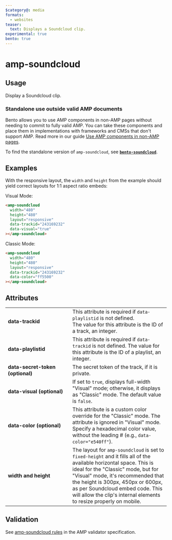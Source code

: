 ```yaml
---
$category@: media
formats:
  - websites
teaser:
  text: Displays a Soundcloud clip.
experimental: true
bento: true
---
```


# amp-soundcloud

## Usage

Display a Soundcloud clip.

### Standalone use outside valid AMP documents

Bento allows you to use AMP components in non-AMP pages without needing
to commit to fully valid AMP. You can take these components and place them
in implementations with frameworks and CMSs that don't support AMP. Read
more in our guide [Use AMP components in non-AMP pages](https://amp.dev/documentation/guides-and-tutorials/start/bento_guide/).

To find the standalone version of `amp-soundcloud`, see [**`bento-soundcloud`**](./1.0/README.md).

## Examples

With the responsive layout, the `width` and `height` from the example should yield correct layouts for 1:1 aspect ratio embeds:

Visual Mode:

```html
<amp-soundcloud
  width="480"
  height="480"
  layout="responsive"
  data-trackid="243169232"
  data-visual="true"
></amp-soundcloud>
```

Classic Mode:

```html
<amp-soundcloud
  width="480"
  height="480"
  layout="responsive"
  data-trackid="243169232"
  data-color="ff5500"
></amp-soundcloud>
```

## Attributes

<table>
  <tr>
    <td width="40%"><strong>data-trackid</strong></td>
    <td>This attribute is required if <code>data-playlistid</code> is not defined.<br />
The value for this attribute is the ID of a track, an integer.</td>
  </tr>
  <tr>
    <td width="40%"><strong>data-playlistid</strong></td>
    <td>This attribute is required if <code>data-trackid</code> is not defined.
The value for this attribute is the ID of a playlist, an integer.</td>
  </tr>
  <tr>
    <td width="40%"><strong>data-secret-token (optional)</strong></td>
    <td>The secret token of the track, if it is private.</td>
  </tr>
  <tr>
    <td width="40%"><strong>data-visual (optional)</strong></td>
    <td>If set to <code>true</code>, displays full-width "Visual" mode; otherwise, it displays as "Classic" mode. The default value is <code>false</code>.</td>
  </tr>
  <tr>
    <td width="40%"><strong>data-color (optional)</strong></td>
    <td>This attribute is a custom color override for the "Classic" mode. The attribute is ignored in "Visual" mode. Specify a hexadecimal color value, without the leading # (e.g., <code>data-color="e540ff"</code>).</td>
  </tr>
  <tr>
    <td width="40%"><strong>width and height</strong></td>
    <td>The layout for <code>amp-soundcloud</code> is set to <code>fixed-height</code> and it fills all of the available horizontal space. This is ideal for the "Classic" mode, but for "Visual" mode, it's recommended that the height is 300px, 450px or 600px, as per Soundcloud embed code. This will allow the clip's internal elements to resize properly on mobile.</td>
  </tr>
</table>

## Validation

See [amp-soundcloud rules](https://github.com/ampproject/amphtml/blob/main/extensions/amp-soundcloud/validator-amp-soundcloud.protoascii) in the AMP validator specification.
